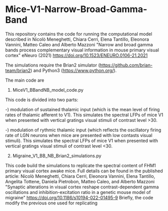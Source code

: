 # Mice-V1-Narrow-Broad-Gamma-Band
This repository contains the code for running the computational model described in Nicolò Meneghetti, Chiara Cerri, Elena Tantillo, Eleonora Vannini, Matteo Caleo and Alberto Mazzoni "Narrow and broad gamma bands process complementary visual information in mouse primary visual cortex" eNeuro (2021)  https://doi.org/10.1523/ENEURO.0106-21.2021


The simulations require the Brian2 simulator (https://github.com/brian-team/brian2) and Python3 (https://www.python.org/). 


The main code are 

1) MiceV1_BBandNB_model_code.py

This code is divided into two parts: 

-) modulation of sustained thalamic input (which is the mean level of firing rates of thalamic afferent to V1). This simulates the spectral LFPs of mice V1 when presented with vertical gratings visual stimuli of contrast level >30. 

-) modulation of rythmic thalamic input (which reflects the oscillatory firing rate of LGN neurons when mice are presented with low contasts visual stimuli). This simulates the spectral LFPs of mice V1 when presented with vertical gratings visual stimuli of contrast level <30. 


2) Migraine_V1_BB_NB_Brian2_simulations.py

This code build the simulations to replicate the spectral content of FHM1 primary visual cortex awake mice. Full details can be found in the published article: Nicolò Meneghetti, Chiara Cerri, Eleonora Vannini, Elena Tantillo, Angelita Tottene, Daniela Pietrobon, Matteo Caleo, and Alberto Mazzoni "Synaptic alterations in visual cortex reshape contrast-dependent gamma oscillations and inhibition-excitation ratio in a genetic mouse model of migraine" https://doi.org/10.1186/s10194-022-01495-9
Briefly, the code modify the previous one used for replicating 
